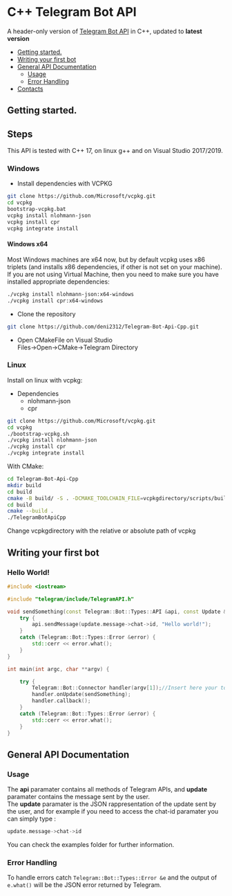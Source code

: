 
#  C++ Telegram Bot API



<p align="left">A header-only version of  <a href="https://core.telegram.org/bots/api">Telegram Bot API</a> in C++, updated to <b>latest version</b>
  
  * [Getting started.](#getting-started)
  * [Writing your first bot](#writing-your-first-bot)
  * [General API Documentation](#general-api-documentation)
    * [Usage](#usage)
    * [Error Handling](#error-handling)
  * [Contacts](#contacts)

## Getting started.

<h2> Steps </h2>

This API is tested with C++ 17, on linux g++ and on Visual Studio 2017/2019.
 
### Windows

* Install dependencies with VCPKG  
 ```bash
git clone https://github.com/Microsoft/vcpkg.git
cd vcpkg
bootstrap-vcpkg.bat
vcpkg install nlohmann-json
vcpkg install cpr
vcpkg integrate install
```  

#### Windows x64
Most Windows machines are x64 now, but by default vcpkg uses x86 triplets (and installs x86 dependencies, if other is not set on your machine).
If you are not using Virtual Machine, then you need to make sure you have installed appropriate dependencies:
```bash
./vcpkg install nlohmann-json:x64-windows
./vcpkg install cpr:x64-windows
```  

* Clone the repository  
```bash
git clone https://github.com/deni2312/Telegram-Bot-Api-Cpp.git
```  

* Open CMakeFile on Visual Studio  
Files->Open->CMake->Telegram Directory


### Linux 
Install on linux with vcpkg:  
  * Dependencies
    * nlohmann-json
    * cpr  
```bash
git clone https://github.com/Microsoft/vcpkg.git
cd vcpkg
./bootstrap-vcpkg.sh
./vcpkg install nlohmann-json
./vcpkg install cpr
./vcpkg integrate install
```  
With CMake:  
```bash
cd Telegram-Bot-Api-Cpp
mkdir build
cd build
cmake -B build/ -S . -DCMAKE_TOOLCHAIN_FILE=vcpkgdirectory/scripts/buildsystems/vcpkg.cmake
cd build
cmake --build .
./TelegramBotApiCpp
```  
Change vcpkgdirectory with the relative or absolute path of vcpkg  

## Writing your first bot

<h3>Hello World!</h3>

```c++
#include <iostream>

#include "telegram/include/TelegramAPI.h"

void sendSomething(const Telegram::Bot::Types::API &api, const Update &update) {
    try {
        api.sendMessage(update.message->chat->id, "Hello world!");
    }
    catch (Telegram::Bot::Types::Error &error) {
        std::cerr << error.what();
    }
}

int main(int argc, char **argv) {

    try {
        Telegram::Bot::Connector handler(argv[1]);//Insert here your token
        handler.onUpdate(sendSomething);
        handler.callback();
    }
    catch (Telegram::Bot::Types::Error &error) {
        std::cerr << error.what();
    }
}


```


## General API Documentation

### Usage

The **api** paramater contains all methods of Telegram APIs, and **update** paramater contains the message sent by the user.  
The **update** paramater is the JSON rappresentation of the update sent by the user, and for example if you need to access the chat-id paramater you can simply type : 
```c++
update.message->chat->id
 ```

You can check the examples folder for further information.

### Error Handling

To handle errors catch `Telegram::Bot::Types::Error &e` and the output of `e.what()` will be the JSON error returned by Telegram.
